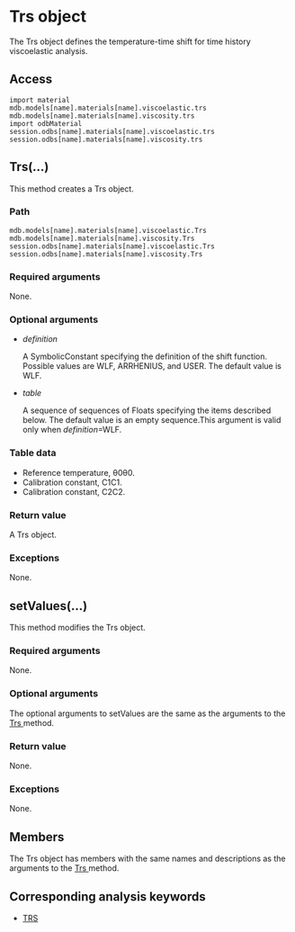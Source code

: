 # Trs object

The Trs object defines the temperature-time shift for time history viscoelastic analysis.

## Access

```
import material
mdb.models[name].materials[name].viscoelastic.trs
mdb.models[name].materials[name].viscosity.trs
import odbMaterial
session.odbs[name].materials[name].viscoelastic.trs
session.odbs[name].materials[name].viscosity.trs
```

## Trs(...)



This method creates a Trs object.



### Path

```
mdb.models[name].materials[name].viscoelastic.Trs
mdb.models[name].materials[name].viscosity.Trs
session.odbs[name].materials[name].viscoelastic.Trs
session.odbs[name].materials[name].viscosity.Trs
```

### Required arguments

None.

### Optional arguments

- *definition*

  A SymbolicConstant specifying the definition of the shift function. Possible values are WLF, ARRHENIUS, and USER. The default value is WLF.

- *table*

  A sequence of sequences of Floats specifying the items described below. The default value is an empty sequence.This argument is valid only when *definition*=WLF.

### Table data

- Reference temperature, θ0θ0.
- Calibration constant, C1C1.
- Calibration constant, C2C2.

### Return value

A Trs object.

### Exceptions

None.



## setValues(...)



This method modifies the Trs object.



### Required arguments

None.

### Optional arguments

The optional arguments to setValues are the same as the arguments to the [Trs ](https://help.3ds.com/2022/english/DSSIMULIA_Established/SIMACAEKERRefMap/simaker-c-trspyc.htm?ContextScope=all#simaker-trstrspyc)method.

### Return value

None.

### Exceptions

None.



## Members

The Trs object has members with the same names and descriptions as the arguments to the [Trs ](https://help.3ds.com/2022/english/DSSIMULIA_Established/SIMACAEKERRefMap/simaker-c-trspyc.htm?ContextScope=all#simaker-trstrspyc)method.



## Corresponding analysis keywords

- [TRS](https://help.3ds.com/2022/english/DSSIMULIA_Established/SIMACAEKEYRefMap/simakey-r-trs.htm?ContextScope=all#simakey-r-trs)